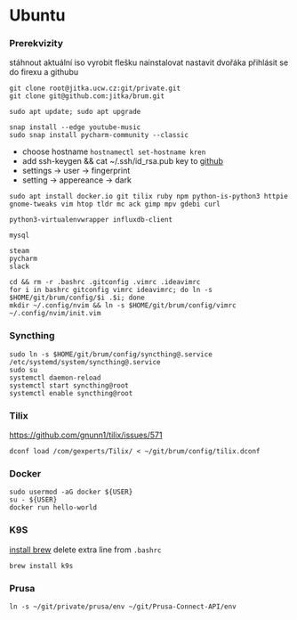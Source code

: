 # Ubuntu

### Prerekvizity
stáhnout aktuální iso
vyrobit flešku
nainstalovat
nastavit dvořáka
přihlásit se do firexu a githubu


```
git clone root@jitka.ucw.cz:git/private.git
git clone git@github.com:jitka/brum.git
```

```
sudo apt update; sudo apt upgrade
```
```
snap install --edge youtube-music
sudo snap install pycharm-community --classic
```
* choose hostname ```hostnamectl set-hostname kren```
* add ssh-keygen && cat ~/.ssh/id_rsa.pub key to [github](https://github.com/settings/ssh/new)
* settings -> user -> fingerprint
* setting -> appereance -> dark

```
sudo apt install docker.io git tilix ruby npm python-is-python3 httpie gnome-tweaks vim htop tldr mc ack gimp mpv gdebi curl

python3-virtualenvwrapper influxdb-client

mysql

steam
pycharm
slack
```

```
cd && rm -r .bashrc .gitconfig .vimrc .ideavimrc
for i in bashrc gitconfig vimrc ideavimrc; do ln -s $HOME/git/brum/config/$i .$i; done
mkdir ~/.config/nvim && ln -s $HOME/git/brum/config/vimrc ~/.config/nvim/init.vim
```

### Syncthing
```
sudo ln -s $HOME/git/brum/config/syncthing@.service /etc/systemd/system/syncthing@.service
sudo su
systemctl daemon-reload
systemctl start syncthing@root
systemctl enable syncthing@root
```

### Tilix

https://github.com/gnunn1/tilix/issues/571

```
dconf load /com/gexperts/Tilix/ < ~/git/brum/config/tilix.dconf
```

### Docker

```
sudo usermod -aG docker ${USER}
su - ${USER}
docker run hello-world
```

### K9S
[install brew](https://linux.how2shout.com/how-to-install-brew-ubuntu-20-04-lts-linux/)
delete extra line from `.bashrc`
```
brew install k9s
```

### Prusa
```
ln -s ~/git/private/prusa/env ~/git/Prusa-Connect-API/env
```

